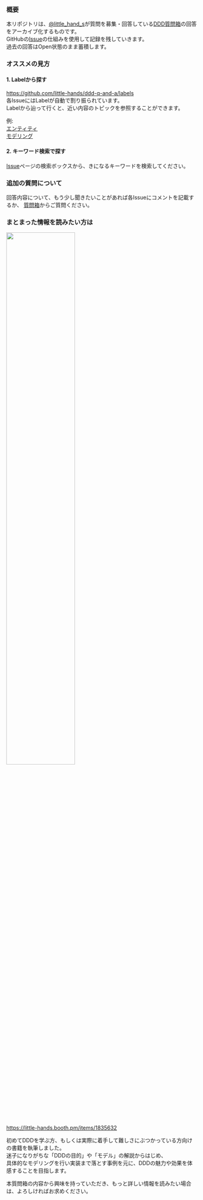 ### 概要
本リポジトリは、[@little_hand_s]()が質問を募集・回答している[DDD質問箱](https://peing.net/ja/little_hands)の回答をアーカイブ化するものです。  
GitHubの[Issue](https://github.com/little-hands/ddd-q-and-a/issues)の仕組みを使用して記録を残していきます。  
過去の回答はOpen状態のまま蓄積します。

### オススメの見方

#### 1. Labelから探す  
https://github.com/little-hands/ddd-q-and-a/labels  
各IssueにはLabelが自動で割り振られています。  
Labelから辿って行くと、近い内容のトピックを参照することができます。

例:  
[エンティティ](https://github.com/little-hands/ddd-q-and-a/labels/%E3%82%A8%E3%83%B3%E3%83%86%E3%82%A3%E3%83%86%E3%82%A3)  
[モデリング](https://github.com/little-hands/ddd-q-and-a/labels/%E3%83%A2%E3%83%87%E3%83%AA%E3%83%B3%E3%82%B0)

#### 2. キーワード検索で探す

[Issue](https://github.com/little-hands/ddd-q-and-a/issues)ページの検索ボックスから、きになるキーワードを検索してください。

### 追加の質問について
回答内容について、もう少し聞きたいことがあれば各Issueにコメントを記載するか、
[質問箱](https://peing.net/ja/little_hands)からご質問ください。


### まとまった情報を読みたい方は

<a href="https://little-hands.booth.pm/items/1835632">
  <img src="https://i.imgur.com/mvbh0w5.png" width=60% />
</a>

https://little-hands.booth.pm/items/1835632

初めてDDDを学ぶ方、もしくは実際に着手して難しさにぶつかっている方向けの書籍を執筆しました。  
迷子になりがちな「DDDの目的」や「モデル」の解説からはじめ、  
具体的なモデリングを行い実装まで落とす事例を元に、DDDの魅力や効果を体感することを目指します。  

本質問箱の内容から興味を持っていただき、もっと詳しい情報を読みたい場合は、よろしければお求めください。






